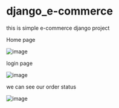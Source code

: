 # django_e-commerce
this is simple e-commerce django project 

Home page

![image](https://github.com/LIMON-714/django_e-commerce/assets/81027586/e10d45f5-a2db-4dea-bb4f-097a4895f4d6)

login page 

![image](https://github.com/LIMON-714/django_e-commerce/assets/81027586/0de50baf-c9df-44b2-968b-0bec86f0a79e)

we can see our order status

![image](https://github.com/LIMON-714/django_e-commerce/assets/81027586/42e4e0e7-cc36-419a-af59-f2dd5809e32b)


